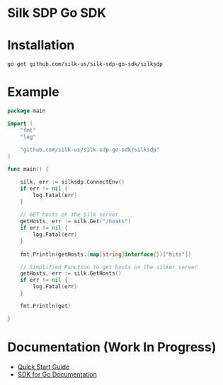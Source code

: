 # Silk SDP Go SDK

# Installation

```go get github.com/silk-us/silk-sdp-go-sdk/silksdp```

# Example

```go
package main

import (
	"fmt"
    "log"
	
	"github.com/silk-us/silk-sdp-go-sdk/silksdp"
)

func main() {

	silk, err := silksdp.ConnectEnv()
	if err != nil {
		log.Fatal(err)
	}
	
	// GET hosts on the Silk server
	getHosts, err := silk.Get("/hosts")
	if err != nil {
		log.Fatal(err)
	}
	
	fmt.Println(getHosts.(map[string]interface{})["hits"])

	// Simplified Function to get hosts on the silker server
	getHosts, err := silk.GetHosts()
	if err != nil {
		log.Fatal(err)
	}

	fmt.Println(get)

}
```

# Documentation (Work In Progress)


* [Quick Start Guide](/docs/quick-start.md)
* [SDK for Go Documentation](https://godoc.org/github.com/silk-us/silk-sdp-go-sdk/silksdp)

